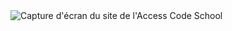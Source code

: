 <img src="https://zupimages.net/up/21/03/fwnk.jpg" alt="Capture d'écran du site de l'Access Code School" align="center">
